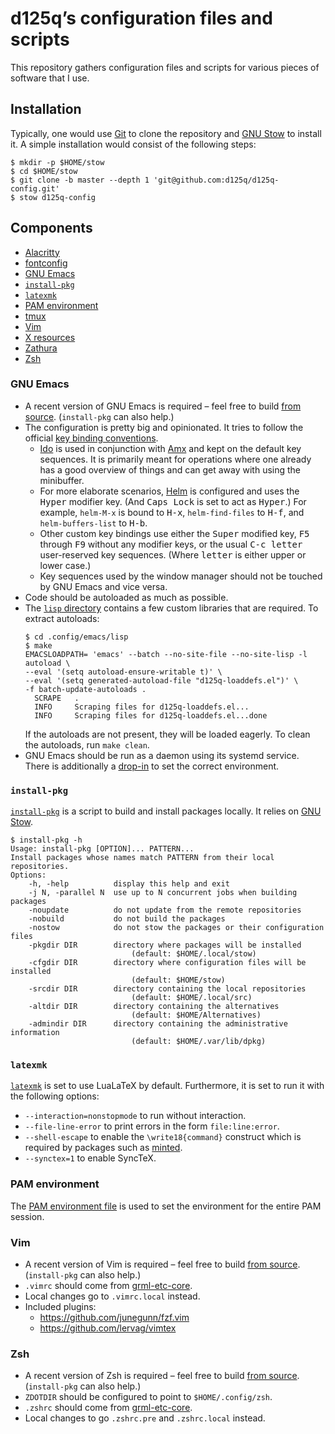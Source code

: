 # d125q’s configuration files and scripts

This repository gathers configuration files and scripts for various pieces of
software that I use.

## Installation

Typically, one would use [Git][git-homepage] to clone the repository and [GNU
Stow][stow-homepage] to install it.  A simple installation would consist of the
following steps:

```console
$ mkdir -p $HOME/stow
$ cd $HOME/stow
$ git clone -b master --depth 1 'git@github.com:d125q/d125q-config.git'
$ stow d125q-config
```

## Components

- [Alacritty](.config/alacritty/alacritty.yml)
- [fontconfig](.config/fontconfig)
- [GNU Emacs](#gnu-emacs)
- [`install-pkg`](#install-pkg)
- [`latexmk`](#latexmk)
- [PAM environment](#pam-environment)
- [tmux](.tmux.conf)
- [Vim](#vim)
- [X resources](.Xresources)
- [Zathura](.config/zathura/zathurarc)
- [Zsh](#zsh)

### GNU Emacs

- A recent version of GNU Emacs is required – feel free to build [from
  source][gnu-emacs-repo].  (`install-pkg` can also help.)
- The configuration is pretty big and opinionated.  It tries to follow the
  official [key binding conventions][kbd-convs-doc].
  + [Ido][ido-doc] is used in conjunction with [Amx][amx-repo] and kept on the
    default key sequences.  It is primarily meant for operations where one
    already has a good overview of things and can get away with using the
    minibuffer.
  + For more elaborate scenarios, [Helm][helm-repo] is configured and uses the
    <kbd>Hyper</kbd> modifier key.  (And <kbd>Caps Lock</kbd> is set to act as
    <kbd>Hyper</kbd>.)  For example, `helm-M-x` is bound to <kbd>H-x</kbd>,
    `helm-find-files` to <kbd>H-f</kbd>, and `helm-buffers-list` to
    <kbd>H-b</kbd>.
  + Other custom key bindings use either the <kbd>Super</kbd> modified key,
    <kbd>F5</kbd> through <kbd>F9</kbd> without any modifier keys, or the usual
    <kbd>C-c letter</kbd> user-reserved key sequences.  (Where <kbd>letter</kbd>
    is either upper or lower case.)
  + Key sequences used by the window manager should not be touched by GNU Emacs
    and vice versa.
- Code should be autoloaded as much as possible.
- The [`lisp` directory](.config/emacs/lisp) contains a few custom libraries
  that are required.  To extract autoloads:
  ```console
  $ cd .config/emacs/lisp
  $ make
  EMACSLOADPATH= 'emacs' --batch --no-site-file --no-site-lisp -l autoload \
  --eval '(setq autoload-ensure-writable t)' \
  --eval '(setq generated-autoload-file "d125q-loaddefs.el")' \
  -f batch-update-autoloads .
    SCRAPE   .
    INFO     Scraping files for d125q-loaddefs.el...
    INFO     Scraping files for d125q-loaddefs.el...done
  ```
  If the autoloads are not present, they will be loaded eagerly.  To clean the
  autoloads, run `make clean`.
- GNU Emacs should be run as a daemon using its systemd service.  There is
  additionally a [drop-in](.config/systemd/user/emacs.service.d/override.conf)
  to set the correct environment.

### `install-pkg`

[`install-pkg`](.local/bin/install-pkg) is a script to build and install
packages locally.  It relies on [GNU Stow][stow-homepage].

``` console
$ install-pkg -h
Usage: install-pkg [OPTION]... PATTERN...
Install packages whose names match PATTERN from their local repositories.
Options:
    -h, -help          display this help and exit
    -j N, -parallel N  use up to N concurrent jobs when building packages
    -noupdate          do not update from the remote repositories
    -nobuild           do not build the packages
    -nostow            do not stow the packages or their configuration files
    -pkgdir DIR        directory where packages will be installed
                           (default: $HOME/.local/stow)
    -cfgdir DIR        directory where configuration files will be installed
                           (default: $HOME/stow)
    -srcdir DIR        directory containing the local repositories
                           (default: $HOME/.local/src)
    -altdir DIR        directory containing the alternatives
                           (default: $HOME/Alternatives)
    -admindir DIR      directory containing the administrative information
                           (default: $HOME/.var/lib/dpkg)
```

### `latexmk`

[`latexmk`](.config/latexmk/latexmkrc) is set to use LuaLaTeX by default.
Furthermore, it is set to run it with the following options:

- `--interaction=nonstopmode` to run without interaction.
- `--file-line-error` to print errors in the form `file:line:error`.
- `--shell-escape` to enable the `\write18{command}` construct which is required
  by packages such as [minted](https://ctan.org/pkg/minted?lang=en).
- `--synctex=1` to enable SyncTeX.

### PAM environment

The [PAM environment file](.pam_environment) is used to set the environment for
the entire PAM session.

### Vim

- A recent version of Vim is required – feel free to build [from
  source][vim-repo].  (`install-pkg` can also help.)
- `.vimrc` should come from [grml-etc-core][grml-etc-core-repo].
- Local changes go to `.vimrc.local` instead.
- Included plugins:
  + <https://github.com/junegunn/fzf.vim>
  + <https://github.com/lervag/vimtex>

### Zsh

- A recent version of Zsh is required – feel free to build [from
  source][zsh-repo].  (`install-pkg` can also help.)
- `ZDOTDIR` should be configured to point to `$HOME/.config/zsh`.
- `.zshrc` should come from [grml-etc-core][grml-etc-core-repo].
- Local changes to go `.zshrc.pre` and `.zshrc.local` instead.


[amx-repo]: https://github.com/DarwinAwardWinner/amx "Git repository of Amx"
[git-homepage]: https://git-scm.com/ "Homepage of Git"
[gnu-emacs-repo]: https://github.com/emacs-mirror/emacs "Git repository of GNU Emacs"
[grml-etc-core-repo]: https://github.com/grml/grml-etc-core "Git repository of grml-etc-core"
[gruvbox-repo]: https://github.com/briemens/gruvbox "Git repository of Gruvbox"
[helm-repo]: https://github.com/emacs-helm/helm/ "Git repository of Helm"
[ido-doc]: https://www.gnu.org/software/emacs/manual/html_mono/ido.html "HTML documentation for Ido"
[kbd-convs-doc]: https://www.gnu.org/software/emacs/manual/html_node/elisp/Key-Binding-Conventions.html "Key bindings conventions for GNU Emacs"
[stow-homepage]: https://www.gnu.org/software/stow/ "Homepage of GNU Stow"
[vim-repo]: https://github.com/vim/vim "Git repository of Vim"
[zsh-repo]: https://github.com/zsh-users/zsh "Git repository of Zsh"
